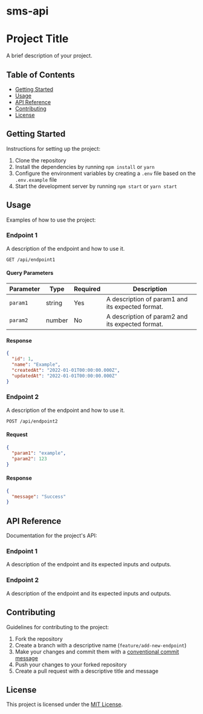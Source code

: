 # sms-api
# Project Title

A brief description of your project.

## Table of Contents

- [Getting Started](#getting-started)
- [Usage](#usage)
- [API Reference](#api-reference)
- [Contributing](#contributing)
- [License](#license)

## Getting Started

Instructions for setting up the project:

1. Clone the repository
2. Install the dependencies by running `npm install` or `yarn`
3. Configure the environment variables by creating a `.env` file based on the `.env.example` file
4. Start the development server by running `npm start` or `yarn start`

## Usage

Examples of how to use the project:

### Endpoint 1

A description of the endpoint and how to use it.

```http
GET /api/endpoint1
```

#### Query Parameters

| Parameter | Type   | Required | Description                                     |
| --------- | ------ | -------- | ----------------------------------------------- |
| `param1`  | string | Yes      | A description of param1 and its expected format. |
| `param2`  | number | No       | A description of param2 and its expected format. |

#### Response

```json
{
  "id": 1,
  "name": "Example",
  "createdAt": "2022-01-01T00:00:00.000Z",
  "updatedAt": "2022-01-01T00:00:00.000Z"
}
```

### Endpoint 2

A description of the endpoint and how to use it.

```http
POST /api/endpoint2
```

#### Request

```json
{
  "param1": "example",
  "param2": 123
}
```

#### Response

```json
{
  "message": "Success"
}
```

## API Reference

Documentation for the project's API:

### Endpoint 1

A description of the endpoint and its expected inputs and outputs.

### Endpoint 2

A description of the endpoint and its expected inputs and outputs.

## Contributing

Guidelines for contributing to the project:

1. Fork the repository
2. Create a branch with a descriptive name (`feature/add-new-endpoint`)
3. Make your changes and commit them with a [conventional commit message](https://www.conventionalcommits.org/en/v1.0.0/)
4. Push your changes to your forked repository
5. Create a pull request with a descriptive title and message

## License

This project is licensed under the [MIT License](https://opensource.org/licenses/MIT).

